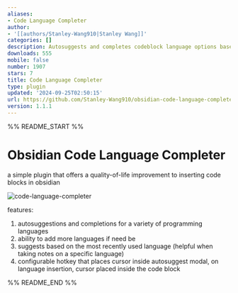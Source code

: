 ```yaml
---
aliases:
- Code Language Completer
author:
- '[[authors/Stanley-Wang910|Stanley Wang]]'
categories: []
description: Autosuggests and completes codeblock language options based on history.
downloads: 555
mobile: false
number: 1907
stars: 7
title: Code Language Completer
type: plugin
updated: '2024-09-25T02:50:15'
url: https://github.com/Stanley-Wang910/obsidian-code-language-completer
version: 1.1.1
---
```


%% README_START %%

# Obsidian Code Language Completer

a simple plugin that offers a quality-of-life improvement to inserting code blocks in obsidian

![code-language-completer](https://github.com/user-attachments/assets/81089651-ca9f-4d69-a709-5fb1fa4729df)

features:

1. autosuggestions and completions for a variety of programming languages
2. ability to add more languages if need be
3. suggests based on the most recently used language (helpful when taking notes on a specific language)
4. configurable hotkey that places cursor inside autosuggest modal, on language insertion, cursor placed inside the code block





%% README_END %%